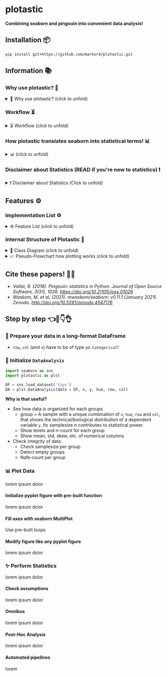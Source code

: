 # plotastic

**Combining seaborn and pingouin into convenient data analysis!**

## Installation 📦

``` bash
pip install git+https://github.com/markur4/plotastic.git
```

## Information 📚
### Why use plotastic? 🤔

<details>
<summary> 🤔 Why use plotastic? (click to unfold) </summary>

#### Optimized Workflow:
- Plot figures and perform statistics in few lines!
- No need need to retype the same arguments all over again!
- Make multi-layered pre-configured plots in just one line!
- Save all plots and tables in one line!

#### Sturdy:
- plotastic doesn't re-invent the wheel: It's focused on using well established classes, functions and libraries (`pd.DataFrame`, `plt.subplots`, `sns.catplot`, pingouin, statannotations, etc). It's just a wrapper that makes it easier to use them together!
- plotastic provides feedback on how each step of data transformation, formatting or categorization has affected your table, giving beginners the confidence of knowing what they're doing!
  
#### Controllable:
- plotastic outputs common matplotlib figures (`ax, fig`). You can modify them like any other!
- User arguments are passed through to seaborn and pingouin, so you can use all their options!

#### Easy:
- Don't google/remember code, print out pre-built snippets of complex multi-layered plots and modify them!

#### Reviewable:
- We provide snippets that demonstrate of what just happened under the hood, so you can backcheck and thoroughly document your work!
</details>



### Workflow ⏳

<details>
<summary> ⏳ Workflow (click to unfold) </summary>

1. **🧮 Import & Prepare your pandas DataFrame**
   - We require a long-format pandas dataframe with categorical columns
   - If it works with seaborn, it works with plotastic!
2. **🔀 Make a DataAnalysis Object**
   - `DataAnalysis(DataFrame, dims={x, y, hue, row, col})`
   - Check for empty data groups, differing samplesizes, NaN-count, etc. automatically
3. **✅ Explore and Adapt Data**
   - Quick preliminary plotting
   - Categorize multiple columns at once
   - Transform dependent variable
   - Each step warns you, if you introduced NaNs without knowledge!
4. **✨ Perform statistical tests** ✨
   - Currently just PostHoc tests (`pg.pairwise_tests` and all its options), more will soon follow ((RM-)ANOVA, Kruskal, Spearman, etc!)  !
5. **📊 Plot figure**
   - Print ready to use matplotlib snippets (kinda like Copilot, but tested!) ...
   - ... or execute automated functions!
   - Annotate statistical results in one line and with great control over which parameters to show!
6. **💿 Save all results at once!**
   - One DataAnalysis object holds 1 DataFrame, 1 figure and multiple statistical results!

</details>


### How plotastic translates seaborn into statistical terms! 📊

<details>
<summary> 📊 (click to unfold) </summary>

- Every Data is separable into seaborn's `x`, `y`, `hue`, `row`, `col` dimensions
- These dimensions are assigned to statistical terms:
  - `y` is the ***dependent variable*** (***DV***)
  - `x` and `hue` are ***independent variables*** (***IV***) and are treated as ***within/between factors*** (categorical variables)
  - `row` and `col` are ***grouping variables*** (categorical variables)
  - A `subject` may be specified for within/paired study designs (categorical variable)
- For each level of `row` or `col` (or for each combination of `row`- and `col` levels), statistical tests will be performed with regards to the two-factors `x` and `hue`
- Example with ANOVA:
  - If `x = "day"`, `hue = "gender"`, `row = "smoker"`, `col = "age-group"`, then for each level of `smoker` and `age-group` (e.g. `smoker: "yes"` and `age-group: "young"`), a *two-way ANOVA* will be performed with `day` and `gender` as factors.
  - Three-way ANOVAs are not possible (yet), since that would require setting e.g. `col` as the third factor, or implementing another dimension (e.g. `hue2`).
</details>




### Disclaimer about Statistics (READ if you're new to statistics) ❗️

<details>
<summary>❗️ Disclaimer about Statistics (Click to unfold)</summary>


#### The author is not a dedicated statistician! BUT, he derives his knowledge from ...

- ... ***Intuitive Biostatistics*** - Fourth Edition (2017); Harvey Motulsky
- ... ***Introduction to Statistical Learning with applications in Python*** - First Edition (2023); Gareth James, Daniela Witten, Trevor Hastie, Robert Tibshirani, Jonathan Taylor
- ... talking to other scientists struggling with statistics

**✅ plotastic can help you with...**

- ... gaining some practical experience when learning statistics
- ... quickly gain statistical implications about your data without switching to another software
- ... making first steps towards a full statistical analysis
- ... plotting publication grade figures (without statistics)
- ... publication grade statistical analysis **IF** you really know what you're doing OR you have back-checked your results by a professional statistician
- ... quickly test data transformations (log)

**🛑 plotastic can NOT ...**

- ... replace a professional statistician
- ... teach you statistics, you need some basic knowledge (but plotastic is awesome for practicing!)
- ... test for multicolinearity (Absence of multicolinearity is required by ANOVA!)
- ... perform stringent correction for multiple testing (e.g. bonferoni), as statistical tests are applied to sub-facets of the whole dataframe for each axes, which depends on the definition of x, hue, col, etc. Hence, corrected p-values might over-estimate the significance of your results.


#### Be **critical** and **responsible** with your statistical analysis!

- **Expect Errors:** Don't trust automated systems like this one!
- **Document your work in *ridiculous detail***:
  - Include the applied tests, the number of technical replicates and the number of biological/independent in each figure legend
  - State explicitly what each datapoint represents:
    - 1 datapoint = 1 Technical replicate?  
    - 1 datapoint = The mean of all technical replicate per independent replicate/subject?
  - State explicitly what the error-bars mean: Standard deviation? Confidence interval?
  - (Don't mix technical with biological/independent variance)
  - Report if/how you removed outliers
  - Report if you did or did not apply correction methods (multiple comparisons, Greenhouse Geyser, etc.) and what your rationale is (exploratory vs. confirmatory study? Validation through other methods to reduce Type I error?)
- **Check results with professionnals:**
  - *"Here is my data, here is my question, here is my analysis, here is my interpretation. What do you think?"*

</details>

## Features ⚙️

### Implementation List ⚙️

<details>
<summary>⚙️ Feature List (click to unfold) </summary>


#### *Implemented*
- **Base plotting and Editing of plots:**
  - Done 90%
  - All (non-facetgrid) seaborn plots should work
- **Multi-Layered single-line plots**
  - Multi-layerd plots with arguments configured for one another
  - Box-plot + swarm/strip
- **PostHoc**
  - pg.pairwise_tests works with all primary options
- **Plot Annotations**
  - Stars! PostHoc Tables can be annotated in plots and specific pairs are user-selectable!

#### *Planned*
- **Plotting:**
  - QQ-Plot
  - Kaplan-Meyer plots
- **Assumption testing:**
  - Normality (Shapiro-Wilk)
  - Sphericity (Levene)
- **Omnibus tests:**
  - All of 'em, ANOVA, kruskal, etc.
- **Post-hoc tests:**
  - Make correction for multiple testing go over complete DataFrame and not Facet-wise.
- **Bivariate tests:**
  - Make an special sub-class of dims for `x` that handles numerical and categorical types so that we don't get cryptic error messages when trying to plot a scatterplot with a numerical `x` and a categorical `hue`.
  - Function to convert numerical data into categorical data by binning
  - Pearson, Spearman, Kendall
- **Plot Annotations**
  - Omnibus results


#### *Maybe..?*
- Interactive MultiPlot (where you click stuff and adjust scale etc.)
- Full Pipelines:
  - Putting all those statistical tests into one line. 
  - Will work on this only after everything's implemented and working confidently and well! 
  - Sth. like this:
    - `between_samples(parametric=True)`:    ANOVA + Tukey (✅ Normality, ✅ Homoscedasticity )
    - `between_samples(parametric=False)`:  Kruskal-Wallis + Dunn
    - `within_samples(parametric=True)`:      RM-ANOVA + multiple paired t-tests (✅ Normality, ✅ Sphericity)
    - `within_samples(parametric=False)`:    Friedman + multiple Wilcoxon


#### *Not planned*
- Support for seaborn FacetGrid
  - Plotastic uses matplotlib figures and fills its axes with seaborn plot functions. In my opinion, that's the best solution that offers the best adaptibility of every plot detail while bieng easy to maintain
- Support for seaborn objects (same as Facetgrid)

#### *Not possible*
- NOTHING


</details>



### Internal Structure of Plotastic 🌳

<details>
<summary>🌳 Class Diagram (click to unfold) </summary>

🛑 **Not everything shown here is implemented!** 🛑 But this is where we're headed. See Features to see what's possible and what not

```mermaid
classDiagram
   
   class WorkingDirectory{
      <<service>>
      SCRIPT_NAME
      SCRIPT_PATH
      SCRIPT_EXTENSION
      SCRIPT_FILEPATH
      cwd
      current_time: str = filer.IMPORTTIME
      _current_day(property): -> str
      _is_notebook(): -> bool
      set_cwd(path: str)
   }

   class Filer{
      <<service>>
      title: str ="untitled"
      ...
      _path_subfolder(property)
      _path_subsubfolder(property)
      _parent(property)
      _path_file(property)
      add_to_title(to_end:str, to_start:str): -> str
      ....()
   }

   WorkingDirectory <|-- Filer
   Filer *-- DataAnalysis



   %% ANALYSIS #......................................................................................

   class pd_DataFrame{
      ...
      ....()
   }

   class Dims {
      x: str 
      y: str
      hue: str =None
      row: str =None
      col: str =None
      set(**kwargs, inplace: bool =False)
      switch(*keys, **kwargs inplace: bool =False)
   }

   class DimsAndLevels {

      data: pd.DataFrame
      dims: Dims

      title.setter()
      _NaNs(property) 
      %%_empty_groups(property)
      _factors_all(property) [x,y,hue,row,col]
      _factors_xhue(property) [x,hue]
      _factors_rowcol(property) [row,col]
      _vartypes(property) = dict(f1:'categorical', f2:'continuous', ...)
      _levels(property) = dict(f1:[l1, l2, ...], f2:[...], ...)
      ....()
   }
   click DimsAndLevels href "https://github.com/markur4/plotastic/blob/main/plotastic/dimsandlevels.py" "DimsAndLevels.py"
  
   pd_DataFrame *-- DimsAndLevels
   Dims *-- DimsAndLevels




   class DataFrameTool{
      user_levels: dict =None
      subject: str =None
      verbose: bool =False
      catplot(kind="strip") -> sns.FacetGrid
      describe_data() -> pd.DataFrame
      transform() -> Analysis
      categorize() -> pd.DataFrame
      ....()
   }
  click DataFrameTool href "https://github.com/markur4/plotastic/blob/main/plotastic/dataframetool.py" "DimsAndLevels.py"

   DimsAndLevels <|-- DataFrameTool
   DataFrameTool <|-- PlotTool
   %%Analysis <|-- Assumptions
   %%Analysis <|-- Omnibus
   %%Analysis <|-- PostHoc
   DataFrameTool <|-- StatTest

   %% STATISTICS #......................................................................................

   class pingouin{
      <<Statistics Library>>
      anova()
      rm_anova()
      pairwise_tests()
      ....()
   }

   class StatResults{
      <<Storage>>
      normality: pd.DataFrame = "not tested"
      homoscedasticity: pd.DataFrame = "not tested"
      sphericity: pd.DataFrame = "not tested"
      posthoc: pd.DataFrame = "not tested"
      omnibus: pd.DataFrame = "not tested"
      bivariate: pd.DataFrame = "not tested"
      ...
      normal(property):bool ="not assessed"
      homoscedastic(property):bool ="unknown"
      spherical(property):bool ="unknown"
      parametric(property):bool =None
      assess_normality()
      assess_homoscedasticity()
      assess_sphericity()
      ....()
   }

   class StatTest{
      <<BaseObject>>
      ALPHA: float = 0.05
      ALPHA_TOLERANCE: float = 0.075
      results: StatResults 
      ...
      set_alpha()
      set_alpha_tolerance()
      _p_to_stars(p: float) -> str
      _effectsize_to_words(effectsize: float) -> str
      ....()


   }
   StatResults *-- StatTest


   class Assumptions{
      ...
      check_normality()
      check_normality_snip()
      check_sphericity()
      check_sphericity_snip()
      check_homoscedasticity()
      check_homoscedasticity_snip()
      check_all_assumptions()
      check_all_assumptions_snip()
      ....()
   }
   StatTest <|-- Assumptions

   class Omnibus{
      ...
      significant_factors(property): dict
      omni_anova()
      omni_anova_snip()
      omni_rmanova()
      omni_rmamova_snip()
      omni_kruskal()
      omni_kruskal_snip()
      ....()
   }
   class PostHoc{
      ...
      significant_pairs(property): pd.DataFrame
      test_pairwise(paired, parametric)
      ....()
   }
   class Bivariate{
      ...
      test_pearson()
      test_pearson_snip()
      test_spearman()
      test_spearman_snip()
      test_kendall()
      test_kendall_snip()
      ....()
   }

   Assumptions  <|-- PostHoc
   Assumptions  <|-- Omnibus
   Assumptions  <|-- Bivariate
   pingouin .. Assumptions: Uses


   %% PLOTTING #......................................................................................

   class rc{
      <<Runtime Config>>
      FONTSIZE
      STYLE_PAPER
      STYLE_PRESENTATION
      set_style()
   }

   class matplotlib{
      <<Plotting Objects>>
      ...
      Axes
      Figure
      fig.legend()
      ....()
   }

   class PlotTool{
      fig: mpl.figure.Figure
      axes: mpl.axes.Axes
      buffer: io.BytesIO
      ...
      subplots() -> (fig, axes)
      fillaxes(kind="strip") -> (fig, axes)
      plot(kind="strip") -> (fig, axes)

      save_plot_tofile() -> None
      save_plot_tobuffer() -> io.BytesIO
      load_plot_frombuffer() -> (fig, axes)


      axes_nested(property) -> np.ndarray(axes).shape(1,1)
      axes_iter__key_ax(property) -> ax

      edit_titles(titles:dict) -> None
      edit_titles_SNIP()
      edit_labels(labels:dict) -> None
      edit_labels_SNIP()
      edit_ticks(ticks:dict) -> None
      edit_ticks_SNIP()
      ....()
   }
   
matplotlib <.. rc: Configures
matplotlib *-- PlotTool


   class MultiPlot{
      <<Library of pre-built Plots>>
      ...
      plot_box_strip()
      plot_box_strip_SNIP()
      plot_bar_strip()
      plot_bar_strip_SNIP()
      plot_paired_dots()
      plot_paired_dots_SNIP()
      plot_scatter_with_line()
      plot_scatter_with_line_SNIP()
      plot_qqplot()
      ....()
   }

   PlotTool <|-- MultiPlot


   %% DATAANALYSIS #......................................................................................

   class Annotator{
      ...
      check_pairs()
      annotate_pairwise()
   }

   MultiPlot <|-- Annotator
   Omnibus <|-- Annotator
   PostHoc <|-- Annotator
   Bivariate <|-- Annotator

   class DataAnalysis{

      <<Interface>>
      %% FIGURES DON'T NEED TITLES, WE EDIT THEM AFTERWARDS
      title = "untitled" 
      filer: Filer 
      ...
      save_all_tofile()
      save_all_tobuffer()
      load_all_frombuffer()

      annot_stars(axes) -> (fig, axes)

      ....()
   }
   click DataAnalysis href "https://github.com/markur4/plotastic/blob/main/plotastic/dataanalysis.py" "dataanalysis.py"

  Annotator --|> DataAnalysis


```
</details>




<details>
<summary>📈 Pseudo-Flowchart how plotting works (click to unfold) </summary>


```mermaid



flowchart TD
    PT[(PlotTool or DataAnalysis)]
    self.fig[(self.fig)] 
    self.axes[(self.axes)]
    self.subplots[self.subplots]


    %% INIT PATH
    init[PlotTool.__init__ ]
    plt.subplots[[plt.subplots]] 

    %%ioff[/ioff/]
    %%figax[/fig, axes/]

    PT --call--> init -- call--> plt.subplots
    %% plt.subplots -.initializes.-> self.fig & self.axes

    %% SUBPLOTS PATH
    plt.subplots[[plt.subplots]] 
    %%ioff2[/ioff/]
    %%PT --call--> 
    
    self.subplots --call-->plt.subplots
    plt.subplots -.returns.-> fig[/fig/] & axes[/axes/]

    %% PLOT PATH
    self.plot[self.plot]
    self.fill_axes[self.fill_axes]
    %%axes2[/axes/]
    PT --call--> self.plot --1st call--> self.subplots
    axes --passed to--> self.fill_axes
    self.plot --2nd call--> self.fill_axes

    fig ==sets==> self.fig
    self.fill_axes ==sets==> self.axes 


    %%PT --call---> init --call---> s.subplots --call---> p.subplots
    %% p.subplots --fig, axes---> PT


```
</details>





## Cite these papers! ✍🏻

- *Vallat, R. (2018). Pingouin: statistics in Python. Journal of Open Source Software, 3(31), 1026. <https://doi.org/10.21105/joss.01026>*
- *Waskom, M. et al. (2021). mwaskom/seaborn: v0.11.1 (January 2021). Zenodo. <http://doi.org/10.5281/zenodo.4547176>*

## Step by step 👈🤞👇👌

### 🧮 Prepare your data in a long-format DataFrame

- `row`, `col` (and `x`) have to be of type `pd.Categorical`!

### 🔀 Initialize `DataAnalysis`

``` python
import seaborn as sns
import plotastic as plst

DF = sns.load_dataset('tips')
DA = plst.DataAnalysis(data = DF, x, y, hue, row, col)
```

**Why is that useful?**

- See how data is organized for each groups
  - group = A sample with a unique combination of `x`, `hue`, `row` and `col`, that shows the technical/biological distribution of a dependent variable `y`. Its samplesize *n* contributes to statistical power.
  - Show levels and n-count for each group
  - Show mean, std, skew, etc. of numerical columns
- Check integrity of data
  - Check samplesize per group
  - Detect empty groups
  - NaN-count per group

### 📊 Plot Data

lorem ipsum dolor

#### Initialize pyplot figure with pre-built function

lorem ipsum dolor

#### Fill axes with seaborn MultiPlot

Use pre-built loops

#### Modify figure like any pyplot figure

lorem ipsum dolor

### ✨ Perform Statistics

lorem ipsum dolor

#### Check assumptions

lorem ipsum dolor

#### Omnibus

lorem ipsum dolor

#### Post-Hoc Analysis

lorem ipsum dolor

#### Automated pipelines


lorem



